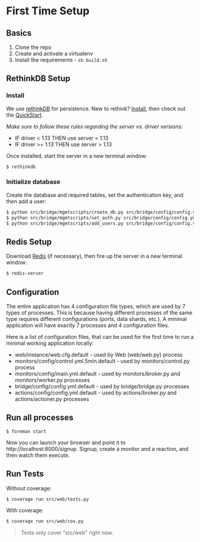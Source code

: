 # First Time Setup

## Basics

1. Clone the repo
1. Create and activate a virtualenv
1. Install the requirements - `sh build.sh`

## RethinkDB Setup

### Install

We use [rethinkDB](http://www.rethinkdb.com/) for persistence. New to rethink? [Install](http://www.rethinkdb.com/docs/install/), then check out the [QuickStart](http://www.rethinkdb.com/docs/quickstart/).

*Make sure to follow these rules regarding the server vs. driver versions:*

- IF driver < 1.13 THEN use server < 1.13
- IF driver >= 1.13 THEN use server > 1.13

Once installed, start the server in a new terminal window:

```sh
$ rethinkdb
```

### Initialize database

Create the database and required tables, set the authentication key, and then add a user:

```sh
$ python src/bridge/mgmtscripts/create_db.py src/bridge/config/config.yml.default
$ python src/bridge/mgmtscripts/set_auth.py src/bridge/config/config.yml.default
$ python src/bridge/mgmtscripts/add_users.py src/bridge/config/config.yml.default
```

## Redis Setup

Download [Redis](http://redis.io/download) (if necessary), then fire up the server in a new terminal window:

```sh
$ redis-server
```

## Configuration

The entire application has 4 configuration file types, which are used by 7 types of processes. This is because having different processes of the same type requires different configurations (ports, data shards, etc.). A minimal application will have exactly 7 processes and 4 configuration files.

Here is a list of configuration files, that can be used for the first time to run a minimal working application locally:

 - web/instance/web.cfg.default - used by Web (web/web.py) process
 - monitors/config/control.yml.5min.default - used by monitors/control.py process
 - monitors/config/main.yml.default - used by monitors/broker.py and monitors/worker.py processes
 - bridge/config/config.yml.default - used by bridge/bridge.py processes
 - actions/config/config.yml.default - used by actions/broker.py and actions/actioner.py processes

## Run all processes

```
$ foreman start
```

Now you can launch your browser and point it to http://localhost:8000/signup. Signup, create a monitor and a reaction, and then watch them execute.

## Run Tests

Without coverage:

```sh
$ coverage run src/web/tests.py
```

With coverage:

```sh
$ coverage run src/web/cov.py
```

> Tests only cover "src/web" right now.